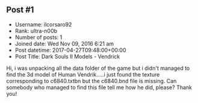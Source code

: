 ## Post #1
- Username: ilcorsaro92
- Rank: ultra-n00b
- Number of posts: 1
- Joined date: Wed Nov 09, 2016 6:21 am
- Post datetime: 2017-04-27T09:48:00+00:00
- Post Title: Dark Souls II Models - Vendrick

Hi, i was unpacking all the data folder of the game but i didn't managed to find the 3d model of Human Vendrik.....i just found the texture corresponding to c6840.txtbn but the c6840.bnd file is missing. Can somebody who managed to find this file tell me how he did, please? Thank you!
